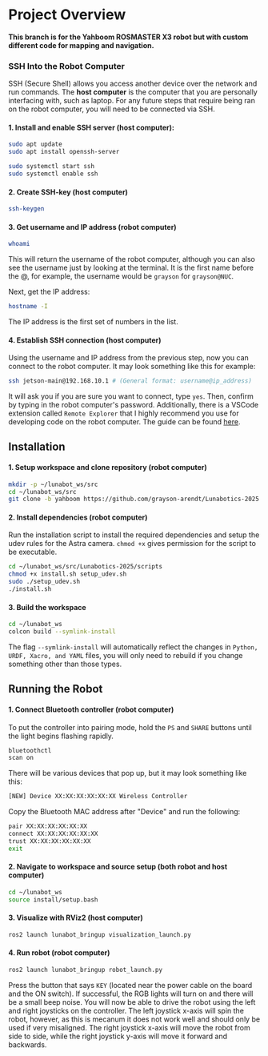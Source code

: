 # Project Overview

**This branch is for the Yahboom ROSMASTER X3 robot but with custom different code for mapping and navigation.**

### SSH Into the Robot Computer

SSH (Secure Shell) allows you access another device over the network and run commands. The **host computer** is the computer that you are personally interfacing with, such as laptop. For any future steps that require being ran on the robot computer, you will need to be connected via SSH.

#### 1. Install and enable SSH server (host computer):
```bash
sudo apt update
sudo apt install openssh-server

sudo systemctl start ssh
sudo systemctl enable ssh
```

#### 2. Create SSH-key (host computer)

```bash
ssh-keygen
```

#### 3. Get username and IP address (robot computer)

```bash
whoami
```
This will return the username of the robot computer, although you can also see the username just by looking at the terminal. It is the first name before the @, for example, the username would be `grayson` for `grayson@NUC`.

Next, get the IP address:
```bash
hostname -I
```

The IP address is the first set of numbers in the list.

#### 4. Establish SSH connection (host computer)

Using the username and IP address from the previous step, now you can connect to the robot computer. It may look something like this for example:

```bash
ssh jetson-main@192.168.10.1 # (General format: username@ip_address)
```
It will ask you if you are sure you want to connect, type `yes`. Then, confirm by typing in the robot computer's password. Additionally, there is a VSCode extension called `Remote Explorer` that I highly recommend you use for developing code on the robot computer. The guide can be found [here](https://code.visualstudio.com/docs/remote/ssh#_connect-to-a-remote-host).

## Installation

#### 1. Setup workspace and clone repository (robot computer)

```bash
mkdir -p ~/lunabot_ws/src
cd ~/lunabot_ws/src
git clone -b yahboom https://github.com/grayson-arendt/Lunabotics-2025.git
```

#### 2. Install dependencies (robot computer)

Run the installation script to install the required dependencies and setup the udev rules for the Astra camera. `chmod +x` gives permission for the script to be executable.

```bash
cd ~/lunabot_ws/src/Lunabotics-2025/scripts
chmod +x install.sh setup_udev.sh
sudo ./setup_udev.sh
./install.sh
```

#### 3. Build the workspace

```bash
cd ~/lunabot_ws
colcon build --symlink-install
```

The flag `--symlink-install` will automatically reflect the changes in `Python, URDF, Xacro, and YAML` files, you will only need to rebuild if you change something other than those types.

## Running the Robot

#### 1. Connect Bluetooth controller (robot computer)

To put the controller into pairing mode, hold the `PS` and `SHARE` buttons until the light begins flashing rapidly.

```bash
bluetoothctl
scan on
```
There will be various devices that pop up, but it may look something like this:
```bash
[NEW] Device XX:XX:XX:XX:XX:XX Wireless Controller
```
Copy the Bluetooth MAC address after "Device" and run the following:

```bash
pair XX:XX:XX:XX:XX:XX
connect XX:XX:XX:XX:XX:XX
trust XX:XX:XX:XX:XX:XX
exit
```

#### 2. Navigate to workspace and source setup (both robot and host computer)

```bash
cd ~/lunabot_ws
source install/setup.bash
```

#### 3. Visualize with RViz2 (host computer)

```bash
ros2 launch lunabot_bringup visualization_launch.py
```

#### 4. Run robot (robot computer)

```bash
ros2 launch lunabot_bringup robot_launch.py
```

Press the button that says `KEY` (located near the power cable on the board and the ON switch). If successful, the RGB lights will turn on and there will be a small beep noise. You will now be able to drive the robot using the left and right joysticks on the controller. The left joystick x-axis will spin the robot, however, as this is mecanum it does not work well and should only be used if very misaligned. The right joystick x-axis will move the robot from side to side, while the right joystick y-axis will move it forward and backwards.